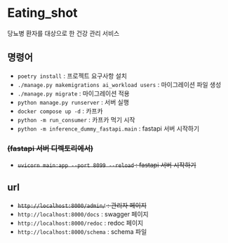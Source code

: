 # Eating_shot

당뇨병 환자를 대상으로 한 건강 관리 서비스

## 명령어

- `poetry install` : 프로젝트 요구사항 설치
- `./manage.py makemigrations ai_workload users` : 마이그레이션 파일 생성
- `./manage.py migrate` : 마이그레이션 적용
- `python manage.py runserver` : 서버 실행
- `docker compose up -d` : 카프카
- `python -m run_consumer` : 카프카 먹기 시작
- `python -m inference_dummy_fastapi.main` : fastapi 서버 시작하기

### ~~(fastapi 서버 디렉토리에서)~~

- ~~`uvicorn main:app --port 8099 --reload` : fastapi 서버 시작하기~~

## url

- ~~`http://localhost:8000/admin/` : 관리자 페이지~~
- `http://localhost:8000/docs` : swagger 페이지
- `http://localhost:8000/redoc` : redoc 페이지
- `http://localhost:8000/schema` : schema 파일

